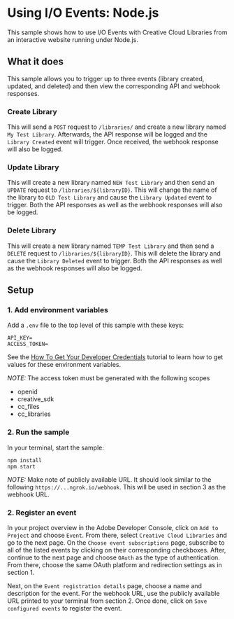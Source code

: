 # Using I/O Events: Node.js

This sample shows how to use I/O Events with Creative Cloud Libraries from an interactive website running under Node.js.

## What it does

This sample allows you to trigger up to three events (library created, updated, and deleted) and then view the corresponding API and webhook responses.

### Create Library

This will send a `POST` request to `/libraries/` and create a new library named `My Test Library`. Afterwards, the API response will be logged and the `Library Created` event will trigger. Once received, the webhook response will also be logged.

### Update Library

This will create a new library named `NEW Test Library` and then send an `UPDATE` request to `/libraries/${libraryID}`. This will change the name of the library to `OLD Test Library` and cause the `Library Updated` event to trigger. Both the API responses as well as the webhook responses will also be logged.

### Delete Library

This will create a new library named `TEMP Test Library` and then send a `DELETE` request to `/libraries/${libraryID}`. This will delete the library and cause the `Library Deleted` event to trigger. Both the API responses as well as the webhook responses will also be logged.

## Setup

### 1. Add environment variables

Add a `.env` file to the top level of this sample with these keys:

```
API_KEY=
ACCESS_TOKEN=
```

See the [How To Get Your Developer Credentials](https://www.adobe.io/creative-cloud-libraries/docs/integrate/setup/developer-credentials/) tutorial to learn how to get values for these environment variables.

*NOTE:* The access token must be generated with the following scopes

- openid
- creative_sdk
- cc_files
- cc_libraries

### 2. Run the sample

In your terminal, start the sample:

```
npm install
npm start
```

*NOTE:* Make note of publicly available URL. It should look similar to the following `https://...ngrok.io/webhook`. This will be used in section 3 as the webhook URL.

### 2. Register an event

In your project overview in the Adobe Developer Console, click on `Add to Project` and choose `Event`. From there, select `Creative Cloud Libraries` and go to the next page. On the `Choose event subscriptions` page, subscribe to all of the listed events by clicking on their corresponding checkboxes. After, continue to the next page and choose `OAuth` as the type of authentication. From there, choose the same OAuth platform and redirection settings as in section 1.

Next, on the `Event registration details` page, choose a name and description for the event. For the webhook URL, use the publicly available URL printed to your terminal from section 2. Once done, click on `Save configured events` to register the event.
